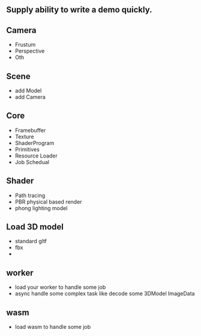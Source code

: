 ## Supply ability to write a demo quickly.


## Camera
* Frustum
* Perspective 
* Oth

## Scene
* add Model
* add Camera

## Core
* Framebuffer
* Texture
* ShaderProgram
* Primitives
* Resource Loader
* Job Schedual   

## Shader 
* Path tracing
* PBR physical based render
* phong lighting model


## Load 3D model
* standard gltf 
* fbx
* 

## worker
* load your worker to handle some job
* async handle some complex task like decode some 3DModel ImageData

## wasm
* load wasm to handle some job